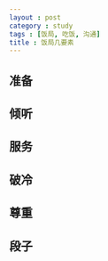 ```yaml
---
layout : post
category : study
tags : [饭局, 吃饭, 沟通]
title : 饭局几要素
---
```


## 准备
## 倾听
## 服务
## 破冷
## 尊重
## 段子
